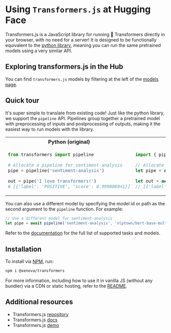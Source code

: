 # Using `Transformers.js` at Hugging Face

Transformers.js is a JavaScript library for running 🤗 Transformers directly in your browser, with no need for a server! It is designed to be functionally equivalent to the [python library](https://github.com/huggingface/transformers), meaning you can run the same pretrained models using a very similar API.

## Exploring transformers.js in the Hub

You can find `transformers.js` models by filtering at the left of the [models page](https://huggingface.co/models?library=transformers.js).



## Quick tour


It's super simple to translate from existing code! Just like the python library, we support the `pipeline` API. Pipelines group together a pretrained model with preprocessing of inputs and postprocessing of outputs, making it the easiest way to run models with the library.

<table>
<tr>
<th width="440px" align="center"><b>Python (original)</b></th>
<th width="440px" align="center"><b>Javascript (ours)</b></th>
</tr>
<tr>
<td>

```python
from transformers import pipeline

# Allocate a pipeline for sentiment-analysis
pipe = pipeline('sentiment-analysis')

out = pipe('I love transformers!')
# [{'label': 'POSITIVE', 'score': 0.999806941}]
```

</td>
<td>

```javascript
import { pipeline } from '@xenova/transformers';

// Allocate a pipeline for sentiment-analysis
let pipe = await pipeline('sentiment-analysis');

let out = await pipe('I love transformers!');
// [{'label': 'POSITIVE', 'score': 0.999817686}]
```

</td>
</tr>
</table>


You can also use a different model by specifying the model id or path as the second argument to the `pipeline` function. For example:
```javascript
// Use a different model for sentiment-analysis
let pipe = await pipeline('sentiment-analysis', 'nlptown/bert-base-multilingual-uncased-sentiment');
```

Refer to the [documentation](https://huggingface.co/docs/transformers.js) for the full list of supported tasks and models.

## Installation

To install via [NPM](https://www.npmjs.com/package/@xenova/transformers), run:
```bash
npm i @xenova/transformers
```

For more information, including how to use it in vanilla JS (without any bundler) via a CDN or static hosting, refer to the [README](https://github.com/xenova/transformers.js/blob/main/README.md#installation).


## Additional resources

* Transformers.js [repository](https://github.com/xenova/transformers.js)
* Transformers.js [docs](https://huggingface.co/docs/transformers.js)
* Transformers.js [demo](https://xenova.github.io/transformers.js/)
